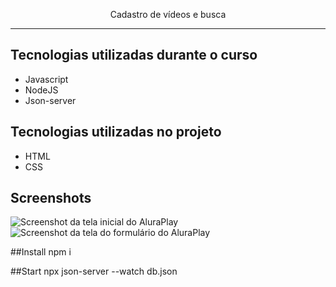 <p align="center">Cadastro de vídeos e busca</p>

<hr>


## Tecnologias utilizadas durante o curso
* Javascript
* NodeJS
* Json-server

## Tecnologias utilizadas no projeto
* HTML
* CSS

## Screenshots
![Screenshot da tela inicial do AluraPlay](https://imgur.com/aymxEsh.png)
![Screenshot da tela do formulário do AluraPlay](https://imgur.com/ShNADf2.png)


##Install
npm i

##Start
npx json-server --watch db.json
